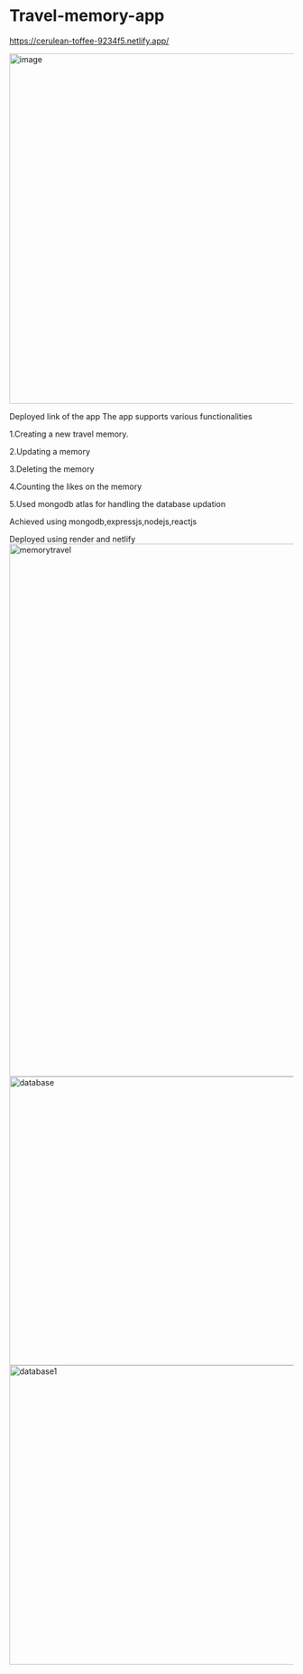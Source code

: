 # Travel-memory-app
https://cerulean-toffee-9234f5.netlify.app/


<img width="620" alt="image" src="https://github.com/shalini47ch/Travel-memory-app-BackendCode-/assets/60210475/ddaf6049-952c-46b0-92c1-1f463f2ac1eb">



Deployed link of the app
The app supports various functionalities

1.Creating a new travel memory.

2.Updating a memory

3.Deleting the memory

4.Counting the likes on the memory

5.Used mongodb atlas for handling the database updation

Achieved using mongodb,expressjs,nodejs,reactjs

 Deployed using render and netlify
<img width="943" alt="memorytravel" src="https://user-images.githubusercontent.com/60210475/219696097-94434d58-141d-4e7a-8d6e-9906f43bf016.png">
<img width="511" alt="database" src="https://user-images.githubusercontent.com/60210475/219696155-cc31e013-137f-4ac1-9f60-f56c5b761880.png">
<img width="530" alt="database1" src="https://user-images.githubusercontent.com/60210475/219696182-b067beaa-dbd9-4d72-b81b-c444cabc6d07.png">
